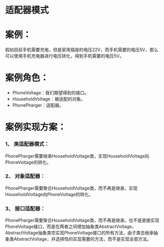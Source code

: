 # 适配器模式

# 案例：

   假如目前手机需要充电，但是家用插座的电压22V，而手机需要的电压5V，那么可以使用手机充电器进行电压转化，得到手机需要的电压5V。

# 案例角色：

 - PhoneVoltage：我们期望得到的接口。
 - HouseholdVoltage：被适配的对象。
 - PhonePharger：适配器。
  
# 案例实现方案：

### 1、 类适配器模式：

   PhonePharger需要继承HouseholdVoltage类，实现HouseholdVoltage向PhoneVoltage的转化。
 
### 2、 对象适配器：

   PhonePharger需要聚合HouseholdVoltage类，而不再是继承，实现HouseholdVoltage向PhoneVoltage的转化。
    
### 3、 接口适配器：

   PhonePharger需要聚合HouseholdVoltage类，而不再是继承。也不是直接实现PhoneVoltage接口，而是在两者之间增加抽象类AbstractVoltage，
   AbstractVoltage抽象类空实现PhoneVoltage接口的所有方法，由子类去继承抽象类AbstractVoltage，幷选择性的实现需要的方法，而不是实现全部方法。

